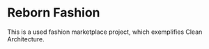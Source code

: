 # Reborn Fashion

This is a used fashion marketplace project, which exemplifies Clean Architecture.
